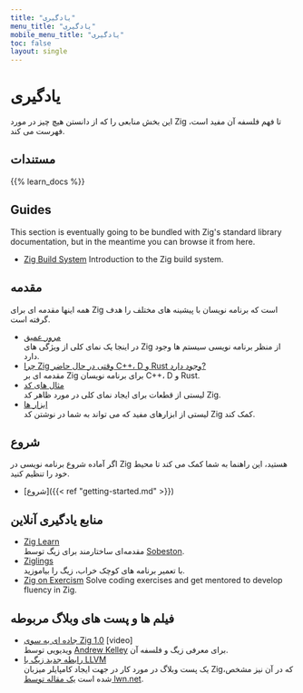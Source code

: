 ```yaml
---
title: "یادگیری"
menu_title: "یادگیری"
mobile_menu_title: "یادگیری"
toc: false
layout: single
---
```


# یادگیری

این بخش منابعی را که از دانستن هیچ چیز در مورد Zig تا فهم فلسفه آن مفید است، فهرست می کند.

## مستندات

{{% learn_docs %}}

## Guides
This section is eventually going to be bundled with Zig's standard library documentation, but
in the meantime you can browse it from here.

- [Zig Build System](build-system/)
Introduction to the Zig build system.

## مقدمه

همه اینها مقدمه ای برای Zig است که برنامه نویسان با پیشینه های مختلف را هدف گرفته است.

-   [مرور عمیق](overview/)  
    در اینجا یک نمای کلی از ویژگی های Zig از منظر برنامه نویسی سیستم ها وجود دارد.
-   [چرا Zig وقتی در حال حاضر C++، D و Rust وجود دارد?](why_zig_rust_d_cpp/)  
    مقدمه ای بر Zig برای برنامه نویسان C++، D و Rust.
-   [مثال های کد](samples/)  
    لیستی از قطعات برای ایجاد نمای کلی در مورد ظاهر کد Zig.
-   [ابزار ها](tools/)  
    لیستی از ابزارهای مفید که می تواند به شما در نوشتن کد Zig کمک کند.

## شروع

اگر آماده شروع برنامه نویسی در Zig هستید، این راهنما به شما کمک می کند تا محیط خود را تنظیم کنید.

-   [شروع]({{< ref "getting-started.md" >}})

## منابع یادگیری آنلاین

-   [Zig Learn](https://ziglearn.org)  
    مقدمه‌ای ساختارمند برای زیگ توسط [Sobeston](https://github.com/sobeston).
-   [Ziglings](https://ziglings.org)  
    با تعمیر برنامه های کوچک خراب، زیگ را بیاموزید.
-   [Zig on Exercism](https://exercism.org/tracks/zig)
Solve coding exercises and get mentored to develop fluency in Zig.

## فیلم ها و پست های وبلاگ مربوطه

-   [جاده ای به سوی Zig 1.0](https://www.youtube.com/watch?v=Gv2I7qTux7g) [video]  
    ویدیویی توسط [Andrew Kelley](https://andrewkelley.me) برای معرفی زیگ و فلسفه آن.
-   [رابطه جدید زیگ با LLVM](https://kristoff.it/blog/zig-new-relationship-llvm/)  
    یک پست وبلاگ در مورد کار در جهت ایجاد کامپایلر میزبان Zig،که در آن نیز مشخص شده است [یک مقاله توسط lwn.net](https://lwn.net/Articles/833400/).
